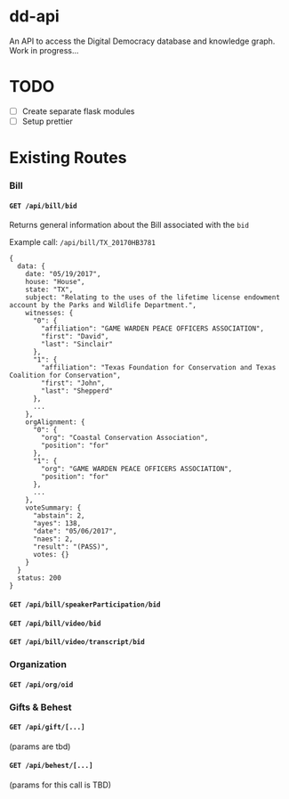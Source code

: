 # dd-api

An API to access the Digital Democracy database and knowledge graph. Work in progress...

# TODO

- [ ] Create separate flask modules 
- [ ] Setup prettier

# Existing Routes

### Bill

#### `GET /api/bill/bid`

Returns general information about the Bill associated with the `bid`

Example call: `/api/bill/TX_20170HB3781`

```
{
  data: {
    date: "05/19/2017",
    house: "House",
    state: "TX",
    subject: "Relating to the uses of the lifetime license endowment account by the Parks and Wildlife Department.",
    witnesses: {
      "0": {
        "affiliation": "GAME WARDEN PEACE OFFICERS ASSOCIATION",
        "first": "David",
        "last": "Sinclair"
      },
      "1": {
        "affiliation": "Texas Foundation for Conservation and Texas Coalition for Conservation",
        "first": "John",
        "last": "Shepperd"
      },
      ...
    },
    orgAlignment: {
      "0": {
        "org": "Coastal Conservation Association",
        "position": "for"
      },
      "1": {
        "org": "GAME WARDEN PEACE OFFICERS ASSOCIATION",
        "position": "for"
      },
      ...
    },
    voteSummary: {
      "abstain": 2,
      "ayes": 138,
      "date": "05/06/2017",
      "naes": 2,
      "result": "(PASS)",
      votes: {}
    }
  }
  status: 200
}

```

#### `GET /api/bill/speakerParticipation/bid`


#### `GET /api/bill/video/bid`


#### `GET /api/bill/video/transcript/bid`

### Organization

#### `GET /api/org/oid`

### Gifts & Behest

#### `GET /api/gift/[...]`

(params are tbd)

#### `GET /api/behest/[...]`

(params for this call is TBD)

